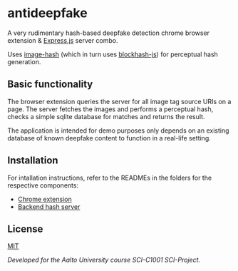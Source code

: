 # antideepfake
A very rudimentary hash-based deepfake detection chrome browser extension & [Express.js](https://github.com/expressjs/express) server combo.

Uses [image-hash](https://github.com/danm/image-hash) (which in turn uses [blockhash-js](https://github.com/commonsmachinery/blockhash-js)) for perceptual hash generation.

## Basic functionality

The browser extension queries the server for all image tag source URIs on a page. The server fetches the images and performs a perceptual hash, checks a simple sqlite database for matches and returns the result.

The application is intended for demo purposes only depends on an existing database of known deepfake content to function in a real-life setting.

## Installation
For intallation instructions, refer to the READMEs in the folders for the respective components:
- [Chrome extension](/extension#readme)
- [Backend hash server](/server#readme)

## License
[MIT](/LICENSE)

*Developed for the Aalto University course SCI-C1001 SCI-Project.*
